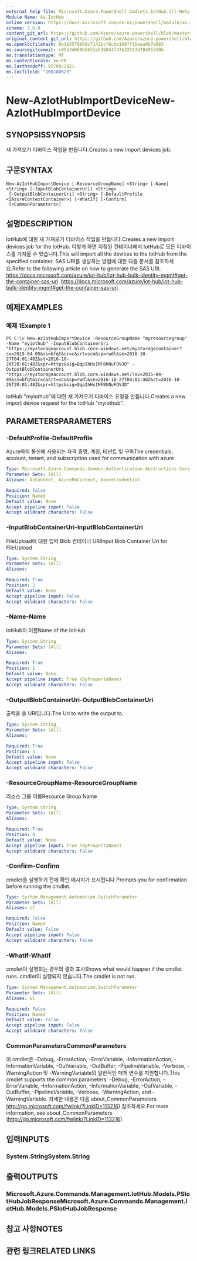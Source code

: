 ```yaml
---
external help file: Microsoft.Azure.PowerShell.Cmdlets.IotHub.dll-Help.xml
Module Name: Az.IotHub
online version: https://docs.microsoft.com/en-us/powershell/module/az.iothub/new-aziothubimportdevice
schema: 2.0.0
content_git_url: https://github.com/Azure/azure-powershell/blob/master/src/IotHub/IotHub/help/New-AzIotHubImportDevice.md
original_content_git_url: https://github.com/Azure/azure-powershell/blob/master/src/IotHub/IotHub/help/New-AzIotHubImportDevice.md
ms.openlocfilehash: bb1b5579869c7142bcf6cbe168ff10aaa9b7e083
ms.sourcegitcommit: c05d3d669b5631e526841f47b22513d78495350b
ms.translationtype: MT
ms.contentlocale: ko-KR
ms.lasthandoff: 02/09/2021
ms.locfileid: "100180529"
---
```

# <span data-ttu-id="1fa52-101">New-AzIotHubImportDevice</span><span class="sxs-lookup"><span data-stu-id="1fa52-101">New-AzIotHubImportDevice</span></span>

## <span data-ttu-id="1fa52-102">SYNOPSIS</span><span class="sxs-lookup"><span data-stu-id="1fa52-102">SYNOPSIS</span></span>
<span data-ttu-id="1fa52-103">새 가져오기 디바이스 작업을 만듭니다.</span><span class="sxs-lookup"><span data-stu-id="1fa52-103">Creates a new import devices job.</span></span>

## <span data-ttu-id="1fa52-104">구문</span><span class="sxs-lookup"><span data-stu-id="1fa52-104">SYNTAX</span></span>

```
New-AzIotHubImportDevice [-ResourceGroupName] <String> [-Name] <String> [-InputBlobContainerUri] <String>
 [-OutputBlobContainerUri] <String> [-DefaultProfile <IAzureContextContainer>] [-WhatIf] [-Confirm]
 [<CommonParameters>]
```

## <span data-ttu-id="1fa52-105">설명</span><span class="sxs-lookup"><span data-stu-id="1fa52-105">DESCRIPTION</span></span>
<span data-ttu-id="1fa52-106">IotHub에 대한 새 가져오기 디바이스 작업을 만듭니다.</span><span class="sxs-lookup"><span data-stu-id="1fa52-106">Creates a new import devices job for the IotHub.</span></span>
<span data-ttu-id="1fa52-107">이렇게 하면 지정된 컨테이너에서 IotHub로 모든 디바이스를 가져올 수 있습니다.</span><span class="sxs-lookup"><span data-stu-id="1fa52-107">This will import all the devices to the IotHub from the specified container.</span></span> <span data-ttu-id="1fa52-108">SAS URI를 생성하는 방법에 대한 다음 문서를 참조하세요.</span><span class="sxs-lookup"><span data-stu-id="1fa52-108">Refer to the following article on how to generate the SAS URI.</span></span>
<span data-ttu-id="1fa52-109"> https://docs.microsoft.com/azure/iot-hub/iot-hub-bulk-identity-mgmt#get-the-container-sas-uri .</span><span class="sxs-lookup"><span data-stu-id="1fa52-109">https://docs.microsoft.com/azure/iot-hub/iot-hub-bulk-identity-mgmt#get-the-container-sas-uri .</span></span>

## <span data-ttu-id="1fa52-110">예제</span><span class="sxs-lookup"><span data-stu-id="1fa52-110">EXAMPLES</span></span>

### <span data-ttu-id="1fa52-111">예제 1</span><span class="sxs-lookup"><span data-stu-id="1fa52-111">Example 1</span></span>
```
PS C:\> New-AzIotHubImportDevice -ResourceGroupName "myresourcegroup" -Name "myiothub" -InputBlobContainerUri "https://mystorageaccount.blob.core.windows.net/mystoragecontainer?sv=2015-04-05&ss=bfqt&sr=c&srt=sco&sp=rwdl&se=2016-10-27T04:01:48Z&st=2016-10-26T20:01:48Z&spr=https&sig=QqpIhHsIMF8hNuFO%3D" -OutputBlobContainerUri "https://mystorageaccount.blob.core.windows.net/?sv=2015-04-05&ss=bfqt&sr=c&srt=sco&sp=rwdl&se=2016-10-27T04:01:48Z&st=2016-10-26T20:01:48Z&spr=https&sig=QqpIhHsIMF8hNuFO%3D"
```

<span data-ttu-id="1fa52-112">IotHub "myiothub"에 대한 새 가져오기 디바이스 요청을 만듭니다.</span><span class="sxs-lookup"><span data-stu-id="1fa52-112">Creates a new import device request for the IotHub "myiothub".</span></span>

## <span data-ttu-id="1fa52-113">PARAMETERS</span><span class="sxs-lookup"><span data-stu-id="1fa52-113">PARAMETERS</span></span>

### <span data-ttu-id="1fa52-114">-DefaultProfile</span><span class="sxs-lookup"><span data-stu-id="1fa52-114">-DefaultProfile</span></span>
<span data-ttu-id="1fa52-115">Azure와의 통신에 사용되는 자격 증명, 계정, 테넌트 및 구독</span><span class="sxs-lookup"><span data-stu-id="1fa52-115">The credentials, account, tenant, and subscription used for communication with azure</span></span>

```yaml
Type: Microsoft.Azure.Commands.Common.Authentication.Abstractions.Core.IAzureContextContainer
Parameter Sets: (All)
Aliases: AzContext, AzureRmContext, AzureCredential

Required: False
Position: Named
Default value: None
Accept pipeline input: False
Accept wildcard characters: False
```

### <span data-ttu-id="1fa52-116">-InputBlobContainerUri</span><span class="sxs-lookup"><span data-stu-id="1fa52-116">-InputBlobContainerUri</span></span>
<span data-ttu-id="1fa52-117">FileUpload에 대한 입력 Blob 컨테이너 URI</span><span class="sxs-lookup"><span data-stu-id="1fa52-117">Input Blob Container Uri for FileUpload</span></span>

```yaml
Type: System.String
Parameter Sets: (All)
Aliases:

Required: True
Position: 2
Default value: None
Accept pipeline input: False
Accept wildcard characters: False
```

### <span data-ttu-id="1fa52-118">-Name</span><span class="sxs-lookup"><span data-stu-id="1fa52-118">-Name</span></span>
<span data-ttu-id="1fa52-119">IotHub의 이름</span><span class="sxs-lookup"><span data-stu-id="1fa52-119">Name of the IotHub</span></span>

```yaml
Type: System.String
Parameter Sets: (All)
Aliases:

Required: True
Position: 1
Default value: None
Accept pipeline input: True (ByPropertyName)
Accept wildcard characters: False
```

### <span data-ttu-id="1fa52-120">-OutputBlobContainerUri</span><span class="sxs-lookup"><span data-stu-id="1fa52-120">-OutputBlobContainerUri</span></span>
<span data-ttu-id="1fa52-121">출력을 쓸 URI입니다.</span><span class="sxs-lookup"><span data-stu-id="1fa52-121">The Uri to write the output to.</span></span> 

```yaml
Type: System.String
Parameter Sets: (All)
Aliases:

Required: True
Position: 3
Default value: None
Accept pipeline input: False
Accept wildcard characters: False
```

### <span data-ttu-id="1fa52-122">-ResourceGroupName</span><span class="sxs-lookup"><span data-stu-id="1fa52-122">-ResourceGroupName</span></span>
<span data-ttu-id="1fa52-123">리소스 그룹 이름</span><span class="sxs-lookup"><span data-stu-id="1fa52-123">Resource Group Name</span></span>

```yaml
Type: System.String
Parameter Sets: (All)
Aliases:

Required: True
Position: 0
Default value: None
Accept pipeline input: True (ByPropertyName)
Accept wildcard characters: False
```

### <span data-ttu-id="1fa52-124">-Confirm</span><span class="sxs-lookup"><span data-stu-id="1fa52-124">-Confirm</span></span>
<span data-ttu-id="1fa52-125">cmdlet을 실행하기 전에 확인 메시지가 표시됩니다.</span><span class="sxs-lookup"><span data-stu-id="1fa52-125">Prompts you for confirmation before running the cmdlet.</span></span>

```yaml
Type: System.Management.Automation.SwitchParameter
Parameter Sets: (All)
Aliases: cf

Required: False
Position: Named
Default value: False
Accept pipeline input: False
Accept wildcard characters: False
```

### <span data-ttu-id="1fa52-126">-WhatIf</span><span class="sxs-lookup"><span data-stu-id="1fa52-126">-WhatIf</span></span>
<span data-ttu-id="1fa52-127">cmdlet이 실행되는 경우의 결과 표시</span><span class="sxs-lookup"><span data-stu-id="1fa52-127">Shows what would happen if the cmdlet runs.</span></span>
<span data-ttu-id="1fa52-128">cmdlet이 실행되지 않습니다.</span><span class="sxs-lookup"><span data-stu-id="1fa52-128">The cmdlet is not run.</span></span>

```yaml
Type: System.Management.Automation.SwitchParameter
Parameter Sets: (All)
Aliases: wi

Required: False
Position: Named
Default value: False
Accept pipeline input: False
Accept wildcard characters: False
```

### <span data-ttu-id="1fa52-129">CommonParameters</span><span class="sxs-lookup"><span data-stu-id="1fa52-129">CommonParameters</span></span>
<span data-ttu-id="1fa52-130">이 cmdlet은 -Debug, -ErrorAction, -ErrorVariable, -InformationAction, -InformationVariable, -OutVariable, -OutBuffer, -PipelineVariable, -Verbose, -WarningAction 및 -WarningVariable의 일반적인 매개 변수를 지원합니다.</span><span class="sxs-lookup"><span data-stu-id="1fa52-130">This cmdlet supports the common parameters: -Debug, -ErrorAction, -ErrorVariable, -InformationAction, -InformationVariable, -OutVariable, -OutBuffer, -PipelineVariable, -Verbose, -WarningAction, and -WarningVariable.</span></span> <span data-ttu-id="1fa52-131">자세한 내용은 다음 about_CommonParameters http://go.microsoft.com/fwlink/?LinkID=113216) 참조하세요.</span><span class="sxs-lookup"><span data-stu-id="1fa52-131">For more information, see about_CommonParameters (http://go.microsoft.com/fwlink/?LinkID=113216).</span></span>

## <span data-ttu-id="1fa52-132">입력</span><span class="sxs-lookup"><span data-stu-id="1fa52-132">INPUTS</span></span>

### <span data-ttu-id="1fa52-133">System.String</span><span class="sxs-lookup"><span data-stu-id="1fa52-133">System.String</span></span>

## <span data-ttu-id="1fa52-134">출력</span><span class="sxs-lookup"><span data-stu-id="1fa52-134">OUTPUTS</span></span>

### <span data-ttu-id="1fa52-135">Microsoft.Azure.Commands.Management.IotHub.Models.PSIotHubJobResponse</span><span class="sxs-lookup"><span data-stu-id="1fa52-135">Microsoft.Azure.Commands.Management.IotHub.Models.PSIotHubJobResponse</span></span>

## <span data-ttu-id="1fa52-136">참고 사항</span><span class="sxs-lookup"><span data-stu-id="1fa52-136">NOTES</span></span>

## <span data-ttu-id="1fa52-137">관련 링크</span><span class="sxs-lookup"><span data-stu-id="1fa52-137">RELATED LINKS</span></span>
